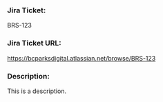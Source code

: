 ### Jira Ticket:
BRS-123

### Jira Ticket URL:
https://bcparksdigital.atlassian.net/browse/BRS-123

### Description:
This is a description.